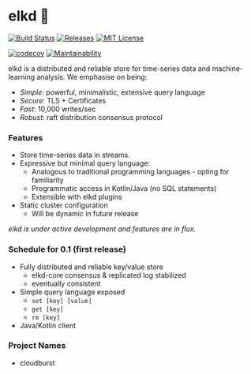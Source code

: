 # elkd 🦌
[![Build Status](https://travis-ci.com/elkd/elkd.svg?branch=master)](https://travis-ci.com/elkd/elkd)
[![Releases](https://img.shields.io/github/release/elkd/elkd/all.svg?style=flat-square)](https://github.com/elkd/elkd/releases)
[![MIT License](http://img.shields.io/badge/license-MIT-green.svg) ](https://github.com/mockito/mockito/blob/master/LICENSE)


[![codecov](https://codecov.io/gh/elkd/elkd/branch/master/graph/badge.svg)](https://codecov.io/gh/elkd/elkd)
[![Maintainability](https://api.codeclimate.com/v1/badges/584249e219d2df7bb0ae/maintainability)](https://codeclimate.com/github/elkd/elkd/maintainability)

elkd is a distributed and reliable store for time-series data and machine-learning analysis.  We emphasise on being:
- *Simple*: powerful, minimalistic, extensive query language
- *Secure*: TLS + Certificates
- *Fast*: 10,000 writes/sec
- *Robust*: raft distribution consensus protocol 

### Features

- Store time-series data in streams.
- Expressive but minimal query language:
    - Analogous to traditional programming languages - opting for familiarity
    - Programmatic access in Kotlin/Java (no SQL statements)
    - Extensible with elkd plugins
- Static cluster configuration
    - Will be dynamic in future release

*elkd is under active development and features are in flux.*

### Schedule for 0.1 (first release)
- Fully distributed and reliable key/value store
    - elkd-core consensus & replicated log stabilized
    - eventually consistent
- Simple query language exposed 
	- `set [key] [value]`
	- `get [key]`
	- `rm [key]`
- Java/Kotlin client

### Project Names
- cloudburst
